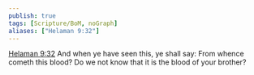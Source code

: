```yaml
---
publish: true
tags: [Scripture/BoM, noGraph]
aliases: ["Helaman 9:32"]
---
```

[Helaman 9:32](https://churchofjesuschrist.org/study/scriptures/bofm/hel/9?lang=eng&id=p32#p32) And when ye have seen this, ye shall say: From whence cometh this blood? Do we not know that it is the blood of your brother?
